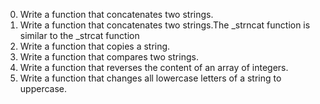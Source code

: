 0. Write a function that concatenates two strings.
1. Write a function that concatenates two strings.The _strncat function is similar to the _strcat function
2. Write a function that copies a string.
3. Write a function that compares two strings.
4. Write a function that reverses the content of an array of integers.
5. Write a function that changes all lowercase letters of a string to uppercase.
